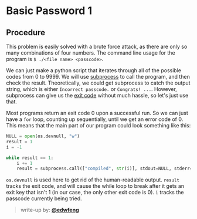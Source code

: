 # Basic Password 1

## Procedure

This problem is easily solved with a brute force attack, as there are only so many combinations of four numbers.
The command line usage for the program is `$ ./<file name> <passcode>`.

We can just make a python script that iterates through all of the possible codes from 0 to 9999.
We will use [subprocess](https://docs.python.org/3/library/subprocess.html) to call the program, and then check the result.
Theoretically, we could get subprocess to catch the output string, which is either `Incorrect passcode.` or `Congrats! ...`.
However, subprocess can give us the [exit code](https://en.wikipedia.org/wiki/Exit_status) without much hassle, so let's just use that.

Most programs return an exit code 0 upon a successful run.
So we can just have a `for` loop, counting up sequentially, until we get an error code of 0.
This means that the main part of our program could look something like this:

```python
NULL = open(os.devnull, "w")
result = 1
i = -1

while result == 1:
    i += 1
    result = subprocess.call(["compiled", str(i)], stdout=NULL, stderr=subprocess.STDOUT)
```

`os.devnull` is used here to get rid of the human-readable output.
`result` tracks the exit code, and will cause the while loop to break after it gets an exit key that isn't 1 (in our case, the only other exit code is 0).
`i` tracks the passcode currently being tried.

> write-up by: [**@edwfeng**](https://github.com/edwfeng)